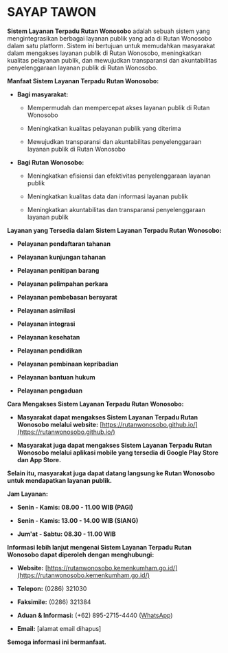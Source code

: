 # SAYAP TAWON

**Sistem Layanan Terpadu Rutan Wonosobo** adalah sebuah sistem yang mengintegrasikan berbagai layanan publik yang ada di Rutan Wonosobo dalam satu platform. Sistem ini bertujuan untuk memudahkan masyarakat dalam mengakses layanan publik di Rutan Wonosobo, meningkatkan kualitas pelayanan publik, dan mewujudkan transparansi dan akuntabilitas penyelenggaraan layanan publik di Rutan Wonosobo.

**Manfaat Sistem Layanan Terpadu Rutan Wonosobo:**

* **Bagi masyarakat:**

  * Mempermudah dan mempercepat akses layanan publik di Rutan Wonosobo

  * Meningkatkan kualitas pelayanan publik yang diterima

  * Mewujudkan transparansi dan akuntabilitas penyelenggaraan layanan publik di Rutan Wonosobo

* **Bagi Rutan Wonosobo:**

  * Meningkatkan efisiensi dan efektivitas penyelenggaraan layanan publik

  * Meningkatkan kualitas data dan informasi layanan publik

  * Meningkatkan akuntabilitas dan transparansi penyelenggaraan layanan publik

**Layanan yang Tersedia dalam Sistem Layanan Terpadu Rutan Wonosobo:**

* **Pelayanan pendaftaran tahanan**

* **Pelayanan kunjungan tahanan**

* **Pelayanan penitipan barang**

* **Pelayanan pelimpahan perkara**

* **Pelayanan pembebasan bersyarat**

* **Pelayanan asimilasi**

* **Pelayanan integrasi**

* **Pelayanan kesehatan**

* **Pelayanan pendidikan**

* **Pelayanan pembinaan kepribadian**

* **Pelayanan bantuan hukum**

* **Pelayanan pengaduan**

**Cara Mengakses Sistem Layanan Terpadu Rutan Wonosobo:**

* **Masyarakat dapat mengakses Sistem Layanan Terpadu Rutan Wonosobo melalui website:** [https://rutanwonosobo.github.io/](https://rutanwonosobo.github.io/)

* **Masyarakat juga dapat mengakses Sistem Layanan Terpadu Rutan Wonosobo melalui aplikasi mobile yang tersedia di Google Play Store dan App Store.**

**Selain itu, masyarakat juga dapat datang langsung ke Rutan Wonosobo untuk mendapatkan layanan publik.**

**Jam Layanan:**

* **Senin - Kamis: 08.00 - 11.00 WIB (PAGI)**

* **Senin - Kamis: 13.00 - 14.00 WIB (SIANG)**

* **Jum'at - Sabtu: 08.30 - 11.00 WIB**

**Informasi lebih lanjut mengenai Sistem Layanan Terpadu Rutan Wonosobo dapat diperoleh dengan menghubungi:**

* **Website:** [https://rutanwonosobo.kemenkumham.go.id/](https://rutanwonosobo.kemenkumham.go.id/)

* **Telepon:** (0286) 321030

* **Faksimile:** (0286) 321384

* **Aduan & Informasi:** (+62) 895-2715-4440 ([WhatsApp](https://api.whatsapp.com/send?phone=6289527154440))

* **Email:** \[alamat email dihapus\]

**Semoga informasi ini bermanfaat.**
